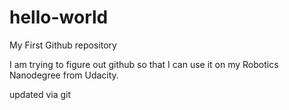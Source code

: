 # hello-world
My First Github repository

I am trying to figure out github so that I can use it on my Robotics Nanodegree from Udacity.

updated via git
